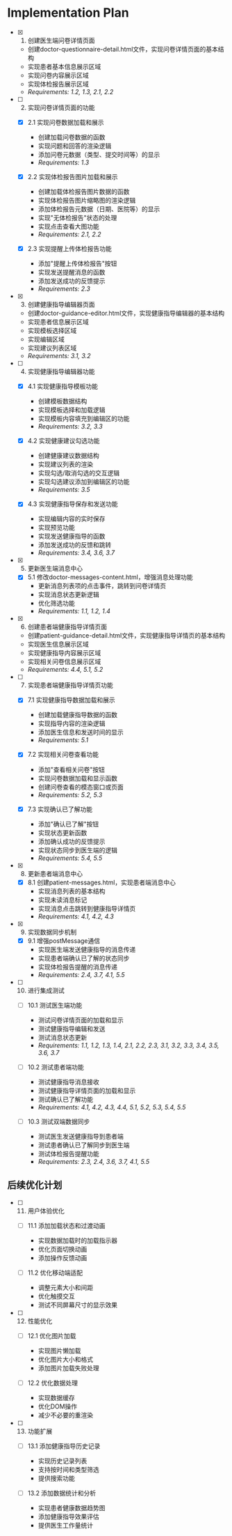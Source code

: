 # Implementation Plan

- [x] 1. 创建医生端问卷详情页面
  - 创建doctor-questionnaire-detail.html文件，实现问卷详情页面的基本结构
  - 实现患者基本信息展示区域
  - 实现问卷内容展示区域
  - 实现体检报告展示区域
  - _Requirements: 1.2, 1.3, 2.1, 2.2_

- [ ] 2. 实现问卷详情页面的功能
  - [x] 2.1 实现问卷数据加载和展示
    - 创建加载问卷数据的函数
    - 实现问题和回答的渲染逻辑
    - 添加问卷元数据（类型、提交时间等）的显示
    - _Requirements: 1.3_

  - [x] 2.2 实现体检报告图片加载和展示
    - 创建加载体检报告图片数据的函数
    - 实现体检报告图片缩略图的渲染逻辑
    - 添加体检报告元数据（日期、医院等）的显示
    - 实现"无体检报告"状态的处理
    - 实现点击查看大图功能
    - _Requirements: 2.1, 2.2_

  - [x] 2.3 实现提醒上传体检报告功能
    - 添加"提醒上传体检报告"按钮
    - 实现发送提醒消息的函数
    - 添加发送成功的反馈提示
    - _Requirements: 2.3_

- [x] 3. 创建健康指导编辑器页面
  - 创建doctor-guidance-editor.html文件，实现健康指导编辑器的基本结构
  - 实现患者信息展示区域
  - 实现模板选择区域
  - 实现编辑区域
  - 实现建议列表区域
  - _Requirements: 3.1, 3.2_

- [ ] 4. 实现健康指导编辑器功能
  - [x] 4.1 实现健康指导模板功能
    - 创建模板数据结构
    - 实现模板选择和加载逻辑
    - 实现模板内容填充到编辑区的功能
    - _Requirements: 3.2, 3.3_

  - [x] 4.2 实现健康建议勾选功能
    - 创建健康建议数据结构
    - 实现建议列表的渲染
    - 实现勾选/取消勾选的交互逻辑
    - 实现勾选建议添加到编辑区的功能
    - _Requirements: 3.5_

  - [x] 4.3 实现健康指导保存和发送功能
    - 实现编辑内容的实时保存
    - 实现预览功能
    - 实现发送健康指导的函数
    - 添加发送成功的反馈和跳转
    - _Requirements: 3.4, 3.6, 3.7_

- [x] 5. 更新医生端消息中心
  - [x] 5.1 修改doctor-messages-content.html，增强消息处理功能
    - 更新消息列表项的点击事件，跳转到问卷详情页
    - 实现消息状态更新逻辑
    - 优化筛选功能
    - _Requirements: 1.1, 1.2, 1.4_

- [x] 6. 创建患者端健康指导详情页面
  - 创建patient-guidance-detail.html文件，实现健康指导详情页的基本结构
  - 实现医生信息展示区域
  - 实现健康指导内容展示区域
  - 实现相关问卷信息展示区域
  - _Requirements: 4.4, 5.1, 5.2_

- [ ] 7. 实现患者端健康指导详情页功能
  - [x] 7.1 实现健康指导数据加载和展示
    - 创建加载健康指导数据的函数
    - 实现指导内容的渲染逻辑
    - 添加医生信息和发送时间的显示
    - _Requirements: 5.1_

  - [x] 7.2 实现相关问卷查看功能
    - 添加"查看相关问卷"按钮
    - 实现问卷数据加载和显示函数
    - 创建问卷查看的模态窗口或页面
    - _Requirements: 5.2, 5.3_

  - [x] 7.3 实现确认已了解功能
    - 添加"确认已了解"按钮
    - 实现状态更新函数
    - 添加确认成功的反馈提示
    - 实现状态同步到医生端的逻辑
    - _Requirements: 5.4, 5.5_

- [x] 8. 更新患者端消息中心
  - [x] 8.1 创建patient-messages.html，实现患者端消息中心
    - 实现消息列表的基本结构
    - 实现未读消息标记
    - 实现消息点击跳转到健康指导详情页
    - _Requirements: 4.1, 4.2, 4.3_

- [x] 9. 实现数据同步机制
  - [x] 9.1 增强postMessage通信
    - 实现医生端发送健康指导的消息传递
    - 实现患者端确认已了解的状态同步
    - 实现体检报告提醒的消息传递
    - _Requirements: 2.4, 3.7, 4.1, 5.5_

- [ ] 10. 进行集成测试
  - [ ] 10.1 测试医生端功能
    - 测试问卷详情页面的加载和显示
    - 测试健康指导编辑和发送
    - 测试消息状态更新
    - _Requirements: 1.1, 1.2, 1.3, 1.4, 2.1, 2.2, 2.3, 3.1, 3.2, 3.3, 3.4, 3.5, 3.6, 3.7_

  - [ ] 10.2 测试患者端功能
    - 测试健康指导消息接收
    - 测试健康指导详情页面的加载和显示
    - 测试确认已了解功能
    - _Requirements: 4.1, 4.2, 4.3, 4.4, 5.1, 5.2, 5.3, 5.4, 5.5_

  - [ ] 10.3 测试双端数据同步
    - 测试医生发送健康指导到患者端
    - 测试患者确认已了解同步到医生端
    - 测试体检报告提醒功能
    - _Requirements: 2.3, 2.4, 3.6, 3.7, 4.1, 5.5_

## 后续优化计划

- [ ] 11. 用户体验优化
  - [ ] 11.1 添加加载状态和过渡动画
    - 实现数据加载时的加载指示器
    - 优化页面切换动画
    - 添加操作反馈动画

  - [ ] 11.2 优化移动端适配
    - 调整元素大小和间距
    - 优化触摸交互
    - 测试不同屏幕尺寸的显示效果

- [ ] 12. 性能优化
  - [ ] 12.1 优化图片加载
    - 实现图片懒加载
    - 优化图片大小和格式
    - 添加图片加载失败处理

  - [ ] 12.2 优化数据处理
    - 实现数据缓存
    - 优化DOM操作
    - 减少不必要的重渲染

- [ ] 13. 功能扩展
  - [ ] 13.1 添加健康指导历史记录
    - 实现历史记录列表
    - 支持按时间和类型筛选
    - 提供搜索功能

  - [ ] 13.2 添加数据统计和分析
    - 实现患者健康数据趋势图
    - 添加健康指导效果评估
    - 提供医生工作量统计